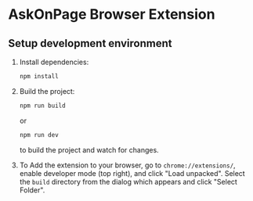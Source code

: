 
# AskOnPage Browser Extension




## Setup development environment
1. Install dependencies:
    ```bash
    npm install 
    ```

2. Build the project:
    ```bash
    npm run build 
    ```
    or 
    ```bash
    npm run dev
    ```
    to build the project and watch for changes.

3. To Add the extension to your browser, go to `chrome://extensions/`, enable developer mode (top right), and click "Load unpacked". Select the `build` directory from the dialog which appears and click "Select Folder".
